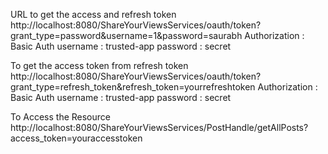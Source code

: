 URL to get the access and refresh token
http://localhost:8080/ShareYourViewsServices/oauth/token?grant_type=password&username=1&password=saurabh
Authorization : Basic Auth
username : trusted-app
password : secret

To get the access token from refresh token
http://localhost:8080/ShareYourViewsServices/oauth/token?grant_type=refresh_token&refresh_token=yourrefreshtoken
Authorization : Basic Auth
username : trusted-app
password : secret

To Access the Resource
http://localhost:8080/ShareYourViewsServices/PostHandle/getAllPosts?access_token=youraccesstoken